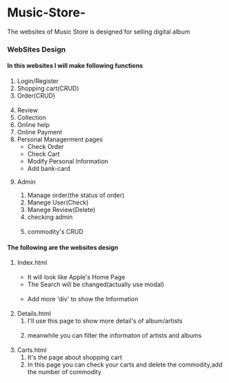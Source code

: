 # Music-Store-
The websites of Music Store is designed for selling digital album
<h3>WebSites Design</h3>
<h4>In this websites I will make following functions</h4>
<ol>
  <li>Login/Register</li>
  <li>Shopping cart(CRUD)</li>
  <li>Order(CRUD)</li>
  <li>Review</li>
  <li>Collection</li>
  <li>Online help</li>
  <li>Online Payment</li>
  <li>Personal Managerment pages
    <ul>
      <li>Check Order</li>
      <li>Check Cart</li>
      <li>Modify Personal Information</li>
      <li>Add bank-card</li>
    </ul>
  </li>
  <li>
  <p>Admin</p>
    <ol>
    <li>Manage order(the status of order)</li>
    <li>Manege User(Check)</li>
    <li>Manege Review(Delete)</li>
    <li>checking admin</li>
    <li>commodity's CRUD</li>
    </ol>
  </li>
</ol>
<h4>The following are the websites design</h4>
<ol>
  <li>
  Index.html
  <ul>
    <li>It will look like Apple's Home Page</li>
    <li>The Search will be changed(actually use modal)</li>
    <li>Add more 'div' to show the Information</li>
  </ul>
  </li>
  <li>
  Details.html
    <ol>
      <li>I'll use this page to show more detail's of album/artists</li>
     <li>meanwhile you can filter the informaton of artists and albums</li>
    </ol>
  </li>
<li>
Carts.html
  <ol>
    <li>It's the page about shopping cart</li>
    <li>In this page you can check your carts and delete the commodity,add the number of commodity </li>
  </ol>
</li>
  
<ol>
